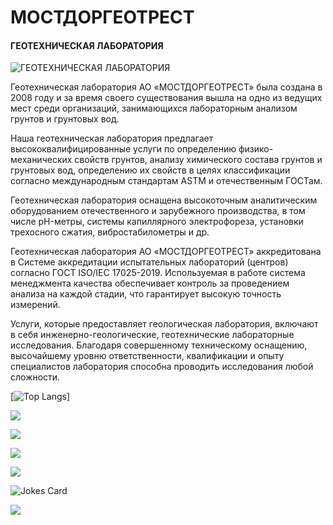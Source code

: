 # МОСТДОРГЕОТРЕСТ
#### ГЕОТЕХНИЧЕСКАЯ ЛАБОРАТОРИЯ
![ГЕОТЕХНИЧЕСКАЯ ЛАБОРАТОРИЯ ](https://s3.timeweb.com/cw78444-3db3e634-248a-495a-8c38-9f7322725c84/site/welcome_wide.png)

Геотехническая лаборатория АО «МОСТДОРГЕОТРЕСТ» была создана в 2008 году и за время своего существования вышла на одно из ведущих мест среди организаций, занимающихся лабораторным анализом грунтов и грунтовых вод.

Наша геотехническая лаборатория предлагает высококвалифицированные услуги по определению физико-механических свойств грунтов, анализу химического состава грунтов и грунтовых вод, определению их свойств в целях классификации согласно международным стандартам ASTM и отечественным ГОСТам.

Геотехническая лаборатория оснащена высокоточным аналитическим оборудованием отечественного и зарубежного производства, в том числе pH-метры, системы капиллярного электрофореза, установки трехосного сжатия, вибростабилометры и др.

Геотехническая лаборатория АО «МОСТДОРГЕОТРЕСТ» аккредитована в Системе аккредитации испытательных лабораторий (центров) согласно ГОСТ ISO/IEC 17025-2019. Используемая в работе система менеджмента качества обеспечивает контроль за проведением анализа на каждой стадии, что гарантирует высокую точность измерений.

Услуги, которые предоставляет геологическая лаборатория, включают в себя инженерно-геологические, геотехнические лабораторные исследования. Благодаря совершенному техническому оснащению, высочайшему уровню ответственности, квалификации и опыту специалистов лаборатория способна проводить исследования любой сложности.

[![Top Langs](https://github-readme-stats.vercel.app/api/top-langs/?username=MOSTDORGEOTREST&layout=compact)]

![](https://github-profile-summary-cards.vercel.app/api/cards/profile-details?username=daniilshat&theme=solarized_dark)

![](https://github-profile-summary-cards.vercel.app/api/cards/most-commit-language?username=MOSTDORGEOTREST&theme=solarized_dark)

![](https://github-profile-summary-cards.vercel.app/api/cards/repos-per-language?username=MOSTDORGEOTREST&theme=solarized_dark)

![](https://github-profile-summary-cards.vercel.app/api/cards/stats?username=MOSTDORGEOTREST=solarized_dark)

![Jokes Card](https://readme-jokes.vercel.app/api)

![](https://komarev.com/ghpvc/?username=MOSTDORGEOTREST)

